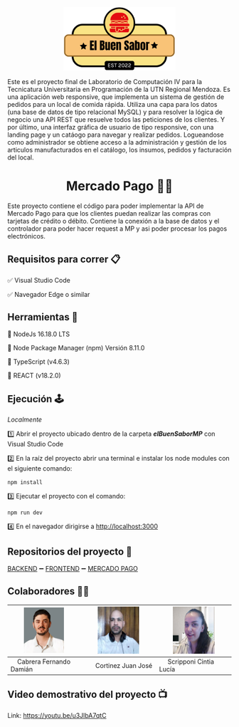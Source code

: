 <p align="center"><img width="50%" src="https://github.com/FernandoCabrera06/El_Buen_Sabor_Frontend/blob/develop/src/assets/images/logoREADME.png"></p>

Este es el proyecto final de Laboratorio de Computación IV para la Tecnicatura Universitaria en Programación de la UTN Regional Mendoza.
Es una aplicación web responsive, que implementa un sistema de gestión de pedidos para un local de comida rápida. Utiliza una capa para los
datos (una base de datos de tipo relacional MySQL) y para resolver la lógica de negocio una API REST que resuelve todos las peticiones de los
clientes. Y por último, una interfaz gráfica de usuario de tipo responsive, con una landing page y un catáogo para navegar y realizar pedidos.
Logueandose como administrador se obtiene acceso a la administración y gestión de los articulos manufacturados en el catálogo, los insumos,
pedidos y facturación del local.  


<h1 align="center">Mercado Pago 🛒💵</h1>

Este proyecto contiene el código para poder implementar la API de Mercado Pago para que los clientes puedan realizar
las compras con tarjetas de crédito o débito. Contiene la conexión a la base de datos y el controlador para poder hacer
request a MP y asi poder procesar los pagos electrónicos. 

## Requisitos para correr 📋

✅ Visual Studio Code 

✅ Navegador Edge o similar



## Herramientas 🔧

📌 NodeJs 16.18.0 LTS

📌 Node Package Manager (npm) Versión 8.11.0

📌 TypeScript (v4.6.3)

📌 REACT (v18.2.0)



## Ejecución 🕹️

_Localmente_

1️⃣ Abrir el proyecto ubicado dentro de la carpeta ***elBuenSaborMP*** con Visual Studio Code

2️⃣ En la raíz del proyecto abrir una terminal e instalar los node modules con el siguiente comando:
```
npm install
```
3️⃣ Ejecutar el proyecto con el comando:
```
npm run dev
```
4️⃣ En el navegador dirigirse a [http://localhost:3000](http://localhost:3000)


## Repositorios del proyecto 💾
[BACKEND](https://github.com/Cortinezjuan/El_Buen_Sabor) ➖ [FRONTEND](https://github.com/FernandoCabrera06/El_Buen_Sabor_Frontend) ➖ [MERCADO PAGO](https://github.com/Cortinezjuan/elBuenSaborMP)


## Colaboradores 🧑‍💻

| <a href="https://github.com/FernandoCabrera06" target="_blank"><img width="60%" src="https://github.com/FernandoCabrera06/El_Buen_Sabor_Frontend/blob/main/src/assets/images/Fernando%20Cabrera.png"></a> | <a href="https://github.com/Cortinezjuan" target="_blank"><img width="60%" src="https://github.com/FernandoCabrera06/El_Buen_Sabor_Frontend/blob/main/src/assets/images/Juan%20Cortinez.jpg"></a> | <a href="https://github.com/LuciaScripponi" target="_blank"><img width="60%" src="https://github.com/FernandoCabrera06/El_Buen_Sabor_Frontend/blob/main/src/assets/images/Cintia%20Lucia%20Scripponi.png"></a> |
|-----------------------------------------------------------------------------------------------------------------------------------------------------------------------------------------------------------|---------------------------------------------------------------------------------------------------------------------------------------------------------------------------------------------------|----------------------------------------------------------------------------------------------------------------------------------------------------------------------------------------------------------------|
|&nbsp;&nbsp;&nbsp;&nbsp;Cabrera Fernando Damián|&nbsp;&nbsp;&nbsp;&nbsp;&nbsp;&nbsp;&nbsp;Cortinez Juan José|&nbsp;&nbsp;&nbsp;&nbsp;&nbsp;Scripponi Cintia Lucía| 


## Video demostrativo del proyecto 📺️
Link: https://youtu.be/u3JlbA7qtC
